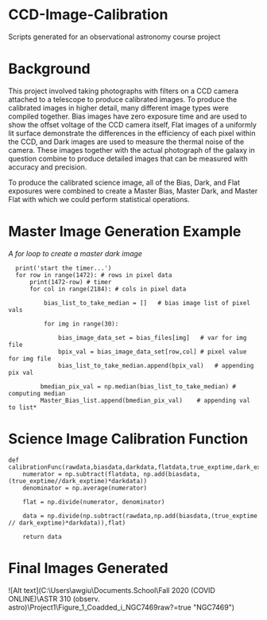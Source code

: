 # CCD-Image-Calibration
Scripts generated for an observational astronomy course project

# Background
This project involved taking photographs with filters on a CCD camera attached to a telescope to produce calibrated images. To produce the calibrated images in higher detail, many different image types were compiled together. Bias images have zero exposure time and are used to show the offset voltage of the CCD camera itself, Flat images of a uniformly lit surface demonstrate the differences in the efficiency of each pixel within the CCD, and Dark images are used to measure the thermal noise of the camera. These images together with the actual photograph of the galaxy in question combine to produce detailed images that can be measured with accuracy and precision.

To produce the calibrated science image, all of the Bias, Dark, and Flat exposures were combined to create a Master Bias, Master Dark, and Master Flat with which we could perform statistical operations. 

# Master Image Generation Example

_A for loop to create a master dark image_
```
  print('start the timer...')
  for row in range(1472): # rows in pixel data
      print(1472-row) # timer
      for col in range(2184): # cols in pixel data
        
          bias_list_to_take_median = []   # bias image list of pixel vals
        
          for img in range(30):   
            
              bias_image_data_set = bias_files[img]   # var for img file
              bpix_val = bias_image_data_set[row,col] # pixel value for img file
              bias_list_to_take_median.append(bpix_val)   # appending pix val
            
         bmedian_pix_val = np.median(bias_list_to_take_median) # computing median
         Master_Bias_list.append(bmedian_pix_val)    # appending val to list*
```
# Science Image Calibration Function

```
def calibrationFunc(rawdata,biasdata,darkdata,flatdata,true_exptime,dark_exptime):
    numerator = np.subtract(flatdata, np.add(biasdata, (true_exptime//dark_exptime)*darkdata))
    denominator = np.average(numerator)

    flat = np.divide(numerator, denominator)

    data = np.divide(np.subtract(rawdata,np.add(biasdata,(true_exptime // dark_exptime)*darkdata)),flat)

    return data
```

# Final Images Generated
![Alt text](C:\Users\awgiu\Documents\.School\Fall 2020 (COVID ONLINE)\ASTR 310 (observ. astro)\Project1\Figure_1_Coadded_i_NGC7469raw?=true "NGC7469")
